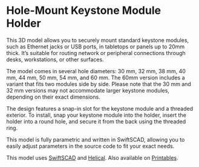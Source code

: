 # Hole-Mount Keystone Module Holder

This 3D model allows you to securely mount standard keystone modules, such as Ethernet jacks or USB ports, in tabletops or panels up to 20mm thick. It’s suitable for routing network or peripheral connections through desks, workstations, or other surfaces.

The model comes in several hole diameters: 30 mm, 32 mm, 38 mm, 40 mm, 44 mm, 50 mm, 54 mm, and 60 mm. The 60mm version includes a variant that fits two modules side by side. Please note that the 30 mm and 32 mm versions may not accommodate larger keystone modules, depending on their exact dimensions.

The design features a snap-in slot for the keystone module and a threaded exterior. To install, snap your keystone module into the holder, insert the holder into a round hole, and secure it from the back using the threaded ring.

This model is fully parametric and written in SwiftSCAD, allowing you to easily adjust parameters in the source code to fit your exact needs.

This model uses [SwiftSCAD](https://github.com/tomasf/SwiftSCAD) and [Helical](https://github.com/tomasf/Helical).
Also available on [Printables](https://www.printables.com/model/1025872-hole-mount-keystone-module-holder).